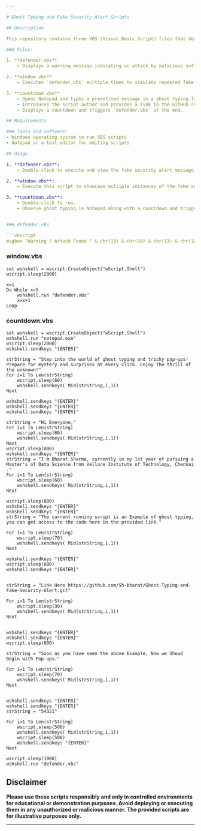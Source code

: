 ```yaml
---

# Ghost Typing and Fake Security Alert Scripts

## Description

This repository contains three VBS (Visual Basic Script) files that demonstrate ghost typing and fake security alert functionalities.

### Files:

1. **defender.vbs**
    - Displays a warning message indicating an attack by malicious software attempting to take control over Windows Defender.

2. **window.vbs**
    - Executes `defender.vbs` multiple times to simulate repeated fake security alerts.

3. **countdown.vbs**
    - Opens Notepad and types a predefined message in a ghost typing fashion.
    - Introduces the script author and provides a link to the GitHub repository for these scripts.
    - Displays a countdown and triggers `defender.vbs` at the end.

## Requirements

### Tools and Software:
- Windows operating system to run VBS scripts
- Notepad or a text editor for editing scripts

## Usage

1. **defender.vbs**:
    - Double-click to execute and view the fake security alert message.

2. **window.vbs**:
    - Execute this script to showcase multiple instances of the fake security alert message.

3. **countdown.vbs**:
    - Double-click to run.
    - Observe ghost typing in Notepad along with a countdown and triggering of the fake security alert.


### defender.vbs

```vbscript
msgbox "Warning ! Attack Found " & chr(13) & chr(10) & chr(13) & chr(10) & " Some Malvious software is trying to take control over the Windows Defender", 48, "Microsoft Window Defender"
```

### window.vbs

```vbscript
set wshshell = wscript.CreateObject("wScript.Shell")
wscript.sleep(2000)

x=1
Do While x<5
    wshshell.run "defender.vbs"
    x=x+1
Loop
```

### countdown.vbs

```vbscript
set wshshell = wscript.CreateObject("wScript.Shell")
wshshell.run "notepad.exe"
wscript.sleep(2000)
wshshell.sendkeys "{ENTER}"

strString = "Step into the world of ghost typing and tricky pop-ups! Prepare for mystery and surprises at every click. Enjoy the thrill of the unknown!"
For i=1 To Len(strString)
    wscript.sleep(60)
    wshshell.sendkeys( Mid(strString,i,1))
Next 

wshshell.sendkeys "{ENTER}"
wshshell.sendkeys "{ENTER}"
wshshell.sendkeys "{ENTER}"

strString = "Hi Everyone,"
For i=1 To Len(strString)
    wscript.sleep(60)
    wshshell.sendkeys( Mid(strString,i,1))
Next 
wscript.sleep(800)
wshshell.sendkeys "{ENTER}"
strString = "I'm Bharat Sharma, currently in my 1st year of pursuing a Master's of Data Science from Vellore Institute of Technology, Chennai ."
For i=1 To Len(strString)
    wscript.sleep(60)
    wshshell.sendkeys( Mid(strString,i,1))
Next 

wscript.sleep(800)
wshshell.sendkeys "{ENTER}"
wshshell.sendkeys "{ENTER}"
strString = "The current running script is an Example of ghost typing, you can get access to the code here in the provided link."

For i=1 To Len(strString)
    wscript.sleep(70)
    wshshell.sendkeys( Mid(strString,i,1))
Next 

wshshell.sendkeys "{ENTER}"
wscript.sleep(800)
wshshell.sendkeys "{ENTER}"


strString = "Link Here https://github.com/Sh-bharat/Ghost-Typing-and-Fake-Security-Alert.git"

For i=1 To Len(strString)
    wscript.sleep(30)
    wshshell.sendkeys( Mid(strString,i,1))
Next 


wshshell.sendkeys "{ENTER}"
wshshell.sendkeys "{ENTER}"
wscript.sleep(800)

strString = "Sooo as you have seen the above Example, Now we Shoud Begin with Pop ups."

For i=1 To Len(strString)
    wscript.sleep(70)
    wshshell.sendkeys( Mid(strString,i,1))
Next 


wshshell.sendkeys "{ENTER}"
wshshell.sendkeys "{ENTER}"
strString = "54321"

For i=1 To Len(strString)
    wscript.sleep(500)
    wshshell.sendkeys( Mid(strString,i,1))  
    wscript.sleep(500)
    wshshell.sendkeys "{ENTER}"
Next 

wscript.sleep(1000)
wshshell.run "defender.vbs"
```

## Disclaimer

**Please use these scripts responsibly and only in controlled environments for educational or demonstration purposes. Avoid deploying or executing them in any unauthorized or malicious manner. The provided scripts are for illustrative purposes only.**

---
```


